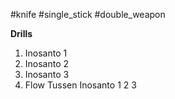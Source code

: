#knife 
#single_stick 
#double_weapon 

**Drills**
1. Inosanto 1
2. Inosanto 2
3. Inosanto 3
4. Flow Tussen Inosanto 1 2 3